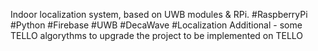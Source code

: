 Indoor localization system, based on UWB modules & RPi.
#RaspberryPi
#Python
#Firebase
#UWB
#DecaWave
#Localization
Additional - some TELLO algorythms to upgrade the project to be implemented on TELLO
